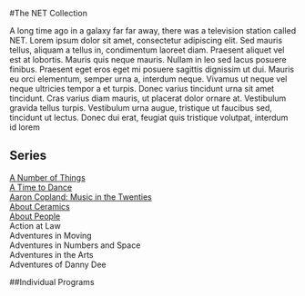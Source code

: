 #The NET Collection


A long time ago in a galaxy far far away, there was a television station called NET. Lorem ipsum dolor sit amet, consectetur adipiscing elit. Sed mauris tellus, aliquam a tellus in, condimentum laoreet diam. Praesent aliquet vel est at lobortis. Mauris quis neque mauris. Nullam in leo sed lacus posuere finibus. Praesent eget eros eget mi posuere sagittis dignissim ut dui. Mauris eu orci elementum, semper urna a, interdum neque. Vivamus ut neque vel neque ultricies tempor a et turpis. Donec varius tincidunt urna sit amet tincidunt. Cras varius diam mauris, ut placerat dolor ornare at. Vestibulum gravida tellus turpis. Vestibulum urna augue, tristique ut faucibus sed, tincidunt ut lectus. Donec dui erat, feugiat quis tristique volutpat, interdum id lorem


## Series 
[A Number of Things](net-collection/a-number-of-things.md)</br>
[A Time to Dance](net-collection/a-time-to-dance.md)</br>
[Aaron Copland: Music in the Twenties](net-collection/aaron-copland-music-in-the-twenties.md)</br>
[About Ceramics](net-collection/about-ceramics.md)</br>
[About People](net-collection/about-people.md)</br>
Action at Law</br>
Adventures in Moving</br>
Adventures in Numbers and Space</br>
Adventures in the Arts</br>
Adventures of Danny Dee</br>


##Individual Programs
